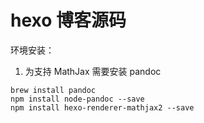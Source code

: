 # hexo 博客源码
环境安装：
1. 为支持 MathJax 需要安装 pandoc
```
brew install pandoc
npm install node-pandoc --save
npm install hexo-renderer-mathjax2 --save
```

